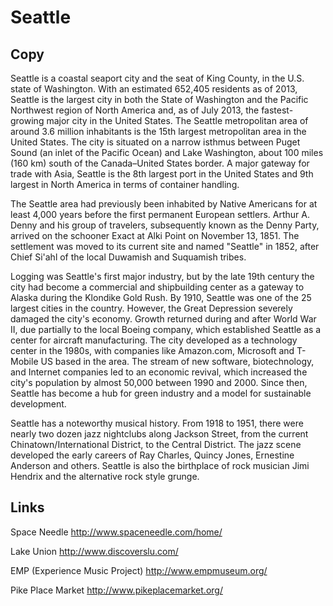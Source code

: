 # Seattle

## Copy
Seattle is a coastal seaport city and the seat of King County, in the U.S. state of Washington. With an estimated 652,405 residents as of 2013, Seattle is the largest city in both the State of Washington and the Pacific Northwest region of North America and, as of July 2013, the fastest-growing major city in the United States. The Seattle metropolitan area of around 3.6 million inhabitants is the 15th largest metropolitan area in the United States. The city is situated on a narrow isthmus between Puget Sound (an inlet of the Pacific Ocean) and Lake Washington, about 100 miles (160 km) south of the Canada–United States border. A major gateway for trade with Asia, Seattle is the 8th largest port in the United States and 9th largest in North America in terms of container handling.

The Seattle area had previously been inhabited by Native Americans for at least 4,000 years before the first permanent European settlers. Arthur A. Denny and his group of travelers, subsequently known as the Denny Party, arrived on the schooner Exact at Alki Point on November 13, 1851. The settlement was moved to its current site and named "Seattle" in 1852, after Chief Si'ahl of the local Duwamish and Suquamish tribes.

Logging was Seattle's first major industry, but by the late 19th century the city had become a commercial and shipbuilding center as a gateway to Alaska during the Klondike Gold Rush. By 1910, Seattle was one of the 25 largest cities in the country. However, the Great Depression severely damaged the city's economy. Growth returned during and after World War II, due partially to the local Boeing company, which established Seattle as a center for aircraft manufacturing. The city developed as a technology center in the 1980s, with companies like Amazon.com, Microsoft and T-Mobile US based in the area. The stream of new software, biotechnology, and Internet companies led to an economic revival, which increased the city's population by almost 50,000 between 1990 and 2000. Since then, Seattle has become a hub for green industry and a model for sustainable development.

Seattle has a noteworthy musical history. From 1918 to 1951, there were nearly two dozen jazz nightclubs along Jackson Street, from the current Chinatown/International District, to the Central District. The jazz scene developed the early careers of Ray Charles, Quincy Jones, Ernestine Anderson and others. Seattle is also the birthplace of rock musician Jimi Hendrix and the alternative rock style grunge.

## Links
Space Needle
http://www.spaceneedle.com/home/

Lake Union
http://www.discoverslu.com/

EMP (Experience Music Project)
http://www.empmuseum.org/

Pike Place Market
http://www.pikeplacemarket.org/